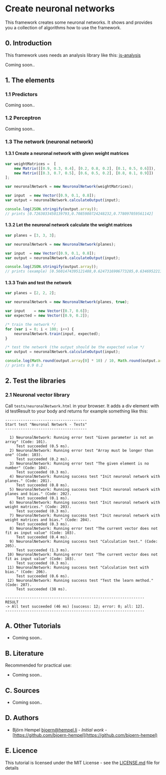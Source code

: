 # Create neuronal networks

This framework creates some neuronal networks. It shows and provides you a collection of algorithms how to use the framework.

## 0. Introduction

This framework uses needs an analysis library like this: [js-analysis](https://github.com/bjoern-hempel/js-analysis)

Coming soon..

## 1. The elements

### 1.1 Predictors

Coming soon..

### 1.2 Perceptron

Coming soon..

### 1.3 The network (neuronal network)

#### 1.3.1 Create a neuronal network with given weight matrices

```javascript
var weightMatrices =  [
    new Matrix([[0.9, 0.3, 0.4], [0.2, 0.8, 0.2], [0.1, 0.5, 0.6]]),
    new Matrix([[0.3, 0.7, 0.5], [0.6, 0.5, 0.2], [0.8, 0.1, 0.9]])
];

var neuronalNetwork = new NeuronalNetwork(weightMatrices);

var input  = new Vector([0.9, 0.1, 0.8]);
var output = neuronalNetwork.calculateOutput(input);

console.log(JSON.stringify(output.array));
// prints [0.7263033450139793,0.7085980724248232,0.778097059561142]
```

#### 1.3.2 Let the neuronal network calculate the weight matrices

```javascript
var planes = [3, 3, 3];

var neuronalNetwork = new NeuronalNetwork(planes);

var input  = new Vector([0.9, 0.1, 0.8]);
var output = neuronalNetwork.calculateOutput(input);

console.log(JSON.stringify(output.array));
// prints (example) [0.5601474395121488,0.6247316906773285,0.6346952211353676]
```

#### 1.3.3 Train and test the network

```javascript
var planes = [2, 2, 2];

var neuronalNetwork = new NeuronalNetwork(planes, true);

var input    = new Vector([0.7, 0.6]);
var expected = new Vector([0.9, 0.2]);

/* train the network */
for (var i = 0; i < 100; i++) {
    neuronalNetwork.train(input, expected);
}

/* test the network (the output should be the expected value */
var output = neuronalNetwork.calculateOutput(input);

console.log(Math.round(output.array[0] * 10) / 10, Math.round(output.array[1] * 10) / 10);
// prints 0.9 0.2
```       

## 2. Test the libraries

### 2.1 Neuronal vector library

Call `tests/neuronalNetwork.html` in your browser. It adds a div element with id testResult to your body and returns for example something like this:

```text
-------------------------------------
Start test "Neuronal Network - Tests"
-------------------------------------
 
  1) NeuronalNetwork: Running error test "Given parameter is not an array" (Code: 101).
     Test succeeded (0.5 ms).
  2) NeuronalNetwork: Running error test "Array must be longer than one" (Code: 103).
     Test succeeded (0.2 ms).
  3) NeuronalNetwork: Running error test "The given element is no number" (Code: 104).
     Test succeeded (0.3 ms).
  4) NeuronalNetwork: Running success test "Init neuronal network with planes." (Code: 201).
     Test succeeded (0.8 ms).
  5) NeuronalNetwork: Running success test "Init neuronal network with planes and bias." (Code: 202).
     Test succeeded (0.1 ms).
  6) NeuronalNetwork: Running success test "Init neuronal network with weight matrices." (Code: 203).
     Test succeeded (0.3 ms).
  7) NeuronalNetwork: Running success test "Init neuronal network with weight matrices and bias." (Code: 204).
     Test succeeded (0.3 ms).
  8) NeuronalNetwork: Running error test "The current vector does not fit as input value" (Code: 103).
     Test succeeded (0.4 ms).
  9) NeuronalNetwork: Running success test "Calculation test." (Code: 205).
     Test succeeded (1.3 ms).
 10) NeuronalNetwork: Running error test "The current vector does not fit as input value" (Code: 103).
     Test succeeded (0.3 ms).
 11) NeuronalNetwork: Running success test "Calculation test with bias." (Code: 206).
     Test succeeded (0.6 ms).
 12) NeuronalNetwork: Running success test "Test the learn method." (Code: 207).
     Test succeeded (38 ms).
 
---------------------------------------------------------------
RESULT
-> All test succeeded (46 ms) [success: 12; error: 0; all: 12].
---------------------------------------------------------------
```

## A. Other Tutorials

* Coming soon..

## B. Literature

Recommended for practical use:

* Coming soon..

## C. Sources

* Coming soon..

## D. Authors

* Björn Hempel <bjoern@hempel.li> - _Initial work_ - [https://github.com/bjoern-hempel](https://github.com/bjoern-hempel)

## E. Licence

This tutorial is licensed under the MIT License - see the [LICENSE.md](/LICENSE.md) file for details
